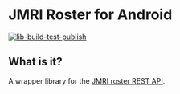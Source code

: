 # JMRI Roster for Android
[![lib-build-test-publish](https://github.com/wormoworm/jmri-roster-android/workflows/lib-build-test-publish/badge.svg)](https://github.com/wormoworm/jmri-roster-android/actions)
## What is it?
A wrapper library for the [JMRI roster REST API](https://github.com/wormoworm/jmri-roster).